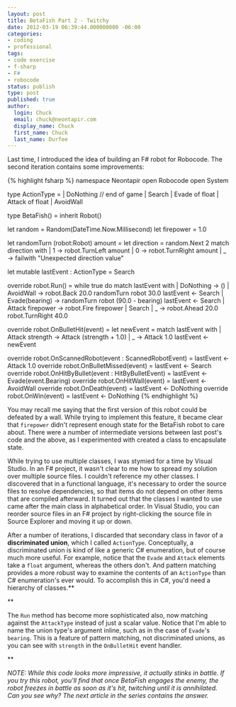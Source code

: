 ```yaml
---
layout: post
title: BetaFish Part 2 - Twitchy
date: 2012-03-19 06:39:44.000000000 -06:00
categories:
- coding
- professional
tags:
- code exercise
- f-sharp
- F#
- robocode
status: publish
type: post
published: true
author:
  login: Chuck
  email: chuck@neontapir.com
  display_name: Chuck
  first_name: Chuck
  last_name: Durfee
---
```

Last time, I introduced the idea of building an F# robot for Robocode. The second iteration contains some improvements:

{% highlight fsharp %}
 namespace Neontapir
 open Robocode
 open System

type ActionType =
 | DoNothing // end of game
 | Search
 | Evade of float
 | Attack of float
 | AvoidWall

type BetaFish() =
 inherit Robot()

let random = Random(DateTime.Now.Millisecond)
 let firepower = 1.0

let randomTurn (robot:Robot) amount =
 let direction = random.Next 2
 match direction with
 | 1 -&gt; robot.TurnLeft amount
 | 0 -&gt; robot.TurnRight amount
 | _ -&gt; failwith "Unexpected direction value"

let mutable lastEvent : ActionType = Search

override robot.Run() =
 while true do
 match lastEvent with
 | DoNothing -&gt; ()
 | AvoidWall -&gt;
 robot.Back 20.0
 randomTurn robot 30.0
 lastEvent &lt;- Search
 | Evade(bearing) -&gt;
 randomTurn robot (90.0 - bearing)
 lastEvent &lt;- Search
 | Attack firepower -&gt;
 robot.Fire firepower
 | Search | _ -&gt;
 robot.Ahead 20.0
 robot.TurnRight 40.0

override robot.OnBulletHit(event) =
 let newEvent = match lastEvent with
 | Attack strength -&gt; Attack (strength + 1.0)
 | _ -&gt; Attack 1.0
 lastEvent &lt;- newEvent

override robot.OnScannedRobot(event : ScannedRobotEvent) = lastEvent &lt;- Attack 1.0
 override robot.OnBulletMissed(event) = lastEvent &lt;- Search
 override robot.OnHitByBullet(event : HitByBulletEvent) = lastEvent &lt;- Evade(event.Bearing)
 override robot.OnHitWall(event) = lastEvent &lt;- AvoidWall
 override robot.OnDeath(event) = lastEvent &lt;- DoNothing
 override robot.OnWin(event) = lastEvent &lt;- DoNothing
{% endhighlight %}

You may recall me saying that the first version of this robot could be defeated by a wall. While trying to implement this feature, it became clear that `firepower` didn't represent enough state for the BetaFish robot to care about. There were a number of intermediate versions between last post's code and the above, as I experimented with created a class to encapsulate state.

While trying to use multiple classes, I was stymied for a time by Visual Studio. In an F# project, it wasn't clear to me how to spread my solution over multiple source files. I couldn't reference my other classes. I discovered that in a functional language, it's necessary to order the source files to resolve dependencies, so that items do not depend on other items that are compiled afterward. It turned out that the classes I wanted to use came after the main class in alphabetical order. In Visual Studio, you can reorder source files in an F# project by right-clicking the source file in Source Explorer and moving it up or down.

After a number of iterations, I discarded that secondary class in favor of a **discriminated union**, which I called `ActionType`. Conceptually, a discriminated union is kind of like a generic C# enumeration, but of course much more useful. For example, notice that the `Evade` and `Attack` elements take a `float` argument, whereas the others don't. And pattern matching provides a more robust way to examine the contents of an `ActionType` than C# enumeration's ever would. To accomplish this in C#, you'd need a hierarchy of classes.**

**

The `Run` method has become more sophisticated also, now matching against the `AttackType` instead of just a scalar value. Notice that I'm able to name the union type's argument inline, such as in the case of `Evade`'s `bearing`. This is a feature of pattern matching, not discriminated unions, as you can see with `strength` in the `OnBulletHit` event handler.

**

_NOTE: While this code looks more impressive, it actually stinks in battle. If you try this robot, you'll find that once BetaFish engages the enemy, the robot freezes in battle as soon as it's hit, twitching until it is annihilated. Can you see why? The next article in the series contains the answer._
